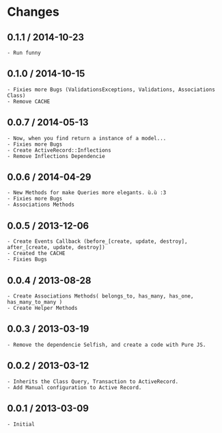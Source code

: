 # Changes #

## 0.1.1  / 2014-10-23 ##

	- Run funny

## 0.1.0 / 2014-10-15 ##

	- Fixies more Bugs (ValidationsExceptions, Validations, Associations Class)
	- Remove CACHE

## 0.0.7 / 2014-05-13 ##

	- Now, when you find return a instance of a model...
	- Fixies more Bugs
	- Create ActiveRecord::Inflections
	- Remove Inflections Dependencie

## 0.0.6 / 2014-04-29 ##

	- New Methods for make Queries more elegants. ù.ù :3
	- Fixies more Bugs
	- Associations Methods

## 0.0.5 / 2013-12-06 ##

	- Create Events Callback (before_[create, update, destroy], after_[create, update, destroy])
	- Created the CACHE
	- Fixies Bugs

## 0.0.4 / 2013-08-28 ##

	- Create Associations Methods( belongs_to, has_many, has_one, has_many_to_many )
	- Create Helper Methods

## 0.0.3 / 2013-03-19 ##

	- Remove the dependencie Selfish, and create a code with Pure JS.

## 0.0.2 / 2013-03-12 ##

	- Inherits the Class Query, Transaction to ActiveRecord.
	- Add Manual configuration to Active Record.

## 0.0.1 / 2013-03-09 ##

	- Initial
